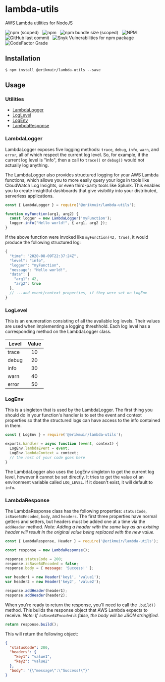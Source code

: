 # lambda-utils

AWS Lambda utilities for NodeJS

![npm (scoped)](https://img.shields.io/npm/v/@erikmuir/lambda-utils)
&nbsp;
![npm](https://img.shields.io/npm/dt/@erikmuir/lambda-utils)
&nbsp;
![npm bundle size (scoped)](https://img.shields.io/bundlephobia/min/@erikmuir/lambda-utils)
&nbsp;
![NPM](https://img.shields.io/npm/l/@erikmuir/lambda-utils)
&nbsp;
![GitHub last commit](https://img.shields.io/github/last-commit/erikmuir/lambda-utils)
&nbsp;
![Snyk Vulnerabilities for npm package](https://img.shields.io/snyk/vulnerabilities/npm/@erikmuir/lambda-utils)
&nbsp;
![CodeFactor Grade](https://img.shields.io/codefactor/grade/github/erikmuir/lambda-utils)

## Installation
```
$ npm install @erikmuir/lambda-utils --save
```

## Usage

### Utilities

- [LambdaLogger](#lambdalogger)
- [LogLevel](#loglevel)
- [LogEnv](#logenv)
- [LambdaResponse](#lambdaresponse)

### LambdaLogger
LambdaLogger exposes five logging methods: `trace`, `debug`, `info`, `warn`, and `error`, all of which respect the current log level. So, for example, if the current log level is "info", then a call to `trace()` or `debug()` would not actually log anything.

The LambdaLogger also provides structured logging for your AWS Lambda functions, which allows you to more easily query your logs in tools like CloudWatch Log Insights, or even third-party tools like Splunk. This enables you to create insightful dashboards that give visibility into your distributed, serverless applications.

``` javascript
const { LambdaLogger } = require('@erikmuir/lambda-utils');

function myFunction(arg1, arg2) {
  const logger = new LambdaLogger('myFunction');
  logger.info("Hello world!", { arg1, arg2 });
}
```
If the above function were invoked like `myFunction(42, true)`, it would produce the following structured log:
``` javascript
{
  "time": "2020-08-09T22:37:24Z",
  "level": "info",
  "logger": "myFunction",
  "message": "Hello world!",
  "data": {
    "arg1": 42,
    "arg2": true
  },
  // ...and event/context properties, if they were set on LogEnv
}
```

### LogLevel
This is an enumeration consisting of all the available log levels. Their values are used when implementing a logging threshhold. Each log level has a corresponding method on the LambdaLogger class.

| Level | Value |
|-------|:-----:|
| trace | 10    |
| debug | 20    |
| info  | 30    |
| warn  | 40    |
| error | 50    |

### LogEnv
This is a singleton that is used by the LambdaLogger. The first thing you should do in your function's handler is to set the event and context properties so that the structured logs can have access to the info contained in them.
``` javascript
const { LogEnv } = require('@erikmuir/lambda-utils');

exports.handler = async function (event, context) {
  LogEnv.lambdaEvent = event;
  LogEnv.lambdaContext = context;
  // the rest of your code goes here
}
```
The LambdaLogger also uses the LogEnv singleton to get the current log level, however it cannot be set directly. It tries to get the value of an environment variable called `LOG_LEVEL`. If it doesn't exist, it will default to `info`.

### LambdaResponse
The LambdaResponse class has the following properties: `statusCode`, `isBase64Encoded`, `body`, and `headers`. The first three properties have normal getters and setters, but headers must be added one at a time via the `addHeader` method. _Note: Adding a header with the same key as an existing header will result in the original value being replaced with the new value._
``` javascript
const { LambdaResponse, Header } = require('@erikmuir/lambda-utils');

const response = new LambdaResponse();

response.statusCode = 200;
response.isBase64Encoded = false;
response.body = { message: 'Success!' };

var header1 = new Header('key1', 'value1');
var header2 = new Header('key2', 'value2');

response.addHeader(header1);
response.addHeader(header2);
```
When you're ready to return the response, you'll need to call the `.build()` method. This builds the response object that AWS Lambda expects to receive. _Note: If `isBase64Encoded` is false, the body will be JSON stringified._
``` javascript
return response.build();
```
This will return the following object:
``` json
{
  "statusCode": 200,
  "headers": {
    "key1": "value1",
    "key2": "value2"
  },
  "body": "{\"message\":\"Success!\"}"
}
```
